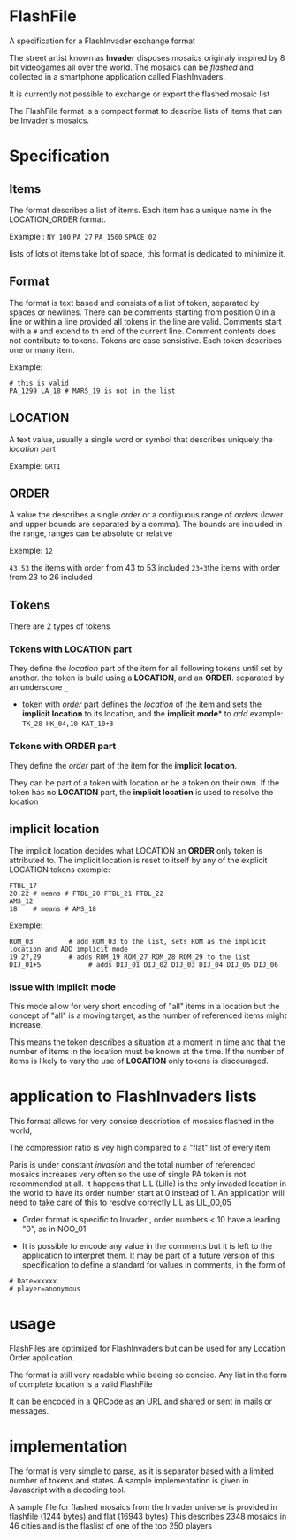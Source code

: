 # FlashFile
A specification for a FlashInvader exchange format


The street artist known as **Invader** disposes mosaics originaly inspired by 8 bit videogames all over the world.
The mosaics can be *flashed* and collected in a smartphone application called FlashInvaders.

It is currently not possible to exchange or export the flashed mosaic list

The FlashFile format is a compact format to describe lists of items that can be Invader's mosaics.



# Specification

## Items
The format describes a list of items.
Each item has a unique name in the LOCATION_ORDER format.

Example : ```NY_100``` ```PA_27``` ```PA_1500``` ```SPACE_02```

lists of lots ot items take lot of space, this format is dedicated to minimize it.


## Format 
The format is text based and consists of a list of token, separated by spaces or newlines.
There can be comments starting from position 0 in a line or within a line provided all tokens in the line are valid.
Comments start with a ```#```  and extend to th end of the current line. Comment contents does not contribute to tokens.
Tokens are case sensistive.
Each token describes one or many item.

Example:

```
# this is valid
PA_1299 LA_18 # MARS_19 is not in the list
```

## LOCATION
A text value, usually a single word or symbol that describes uniquely the *location* part

Example: ```GRTI```

## ORDER
A value the describes a single *order* or a contiguous range of *orders* (lower and upper bounds are separated by a comma).
The bounds are included in the range, ranges can be absolute or relative

Exemple: 
```12``` 

```43,53``` the items with order from 43 to 53 included
```23+3```the items with order from 23 to 26 included


## Tokens
There are 2 types of tokens

### Tokens with **LOCATION** part
They define the *location* part of the item for all following tokens until set by another.
the token is build using a **LOCATION**, and an **ORDER**. separated by an underscore ```_```

  - token with *order* part
    defines the *location* of the item and sets the **implicit location** to its location, and the **implicit mode*** to *add*
example:
```TK_28 HK_04,10 KAT_10+3```

### Tokens with **ORDER** part
They define the *order* part of the item for the **implicit location**.

They can be part of a token with location or be a token on their own.
If the token has no **LOCATION** part, the **implicit location** is used to resolve
the location

## implicit location
The implicit location decides what LOCATION an **ORDER** only token is attributed to.
The implicit location is reset to itself by any of the explicit LOCATION tokens 
exemple:
```
FTBL_17
20,22 # means # FTBL_20 FTBL_21 FTBL_22
AMS_12
18    # means # AMS_18
```

Exemple:
```
ROM_03         # add ROM_03 to the list, sets ROM as the implicit location and ADD implicit mode
19 27,29       # adds ROM_19 ROM_27 ROM_28 ROM_29 to the list
DIJ_01+5            # adds DIJ_01 DIJ_02 DIJ_03 DIJ_04 DIJ_05 DIJ_06
````


### issue with implicit mode
This mode allow for very short encoding of "all" items in a location but the concept of "all" 
is a moving target, as the number of referenced items might increase.

This means the token describes a situation at a moment in time and that the number of items in the location must be known at the time.
If the number of items is likely to vary the use of **LOCATION** only tokens is discouraged.


# application to FlashInvaders lists

This format allows for very concise description of mosaics flashed in the world, 

The compression ratio is vey high compared to a "flat" list of every item

Paris is under constant *invasion* and the total number of referenced mosaics increases very often so the use of single PA token is not recommended at all.
It happens that LIL (Lille) is the only invaded location in the world to have its order number start at 0 instead of 1.
An application will need to take care of this to resolve correctly LIL as LIL_00,05

- Order format is specific to Invader , order numbers < 10 have a  leading "0", as in NOO_01

- It is possible to encode any value in the comments but it is left to the application to interpret them.  It may be part of a future version of this specification to define a standard for values in comments, in the form of
```
# Date=xxxxx
# player=anonymous
```
    

#  usage

FlashFiles are optimized for FlashInvaders but can be used for any Location Order application.

The format is still very readable while beeing so concise.
Any list in the form of complete location is a valid FlashFile

It can be encoded in a QRCode as an URL and shared or sent in mails or messages.

# implementation

The format is very simple to parse, as it is separator based with a limited number of tokens and states.
A sample implementation is given in Javascript with a decoding tool.


A sample file for flashed mosaics from the Invader universe is provided in flashfile (1244 bytes)
and flat (16943 bytes)
This describes 2348  mosaics in 46 cities and is the flaslist of one of the top 250 players




